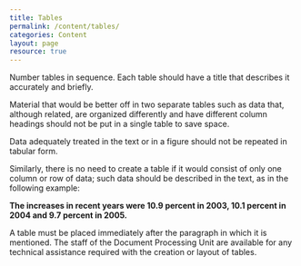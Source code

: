 ```yaml
---
title: Tables
permalink: /content/tables/
categories: Content
layout: page
resource: true
---
```


Number tables in sequence. Each table should have a title that describes it accurately and briefly.

Material that would be better off in two separate tables such as data that, although related, are organized differently and have different column headings should not be put in a single table to save space.

Data adequately treated in the text or in a figure should not be repeated in tabular form.

Similarly, there is no need to create a table if it would consist of only one column or row of data; such data should be described in the text, as in the following example:

__The increases in recent years were 10.9 percent in 2003, 10.1 percent in 2004 and 9.7 percent in 2005.__

A table must be placed immediately after the paragraph in which it is mentioned.
The staff of the Document Processing Unit are available for any technical assistance required with the creation or layout of tables.